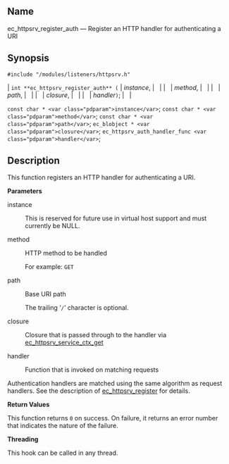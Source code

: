 <a name="apis.ec_httpsrv_register_auth"></a>
## Name

ec_httpsrv_register_auth — Register an HTTP handler for authenticating a URI

## Synopsis

`#include "/modules/listeners/httpsrv.h"`

| `int **ec_httpsrv_register_auth** (` | <var class="pdparam">instance</var>, |   |
|   | <var class="pdparam">method</var>, |   |
|   | <var class="pdparam">path</var>, |   |
|   | <var class="pdparam">closure</var>, |   |
|   | <var class="pdparam">handler</var>`)`; |   |

`const char * <var class="pdparam">instance</var>`;
`const char * <var class="pdparam">method</var>`;
`const char * <var class="pdparam">path</var>`;
`ec_blobject * <var class="pdparam">closure</var>`;
`ec_httpsrv_auth_handler_func <var class="pdparam">handler</var>`;<a name="idp7821904"></a>
## Description

This function registers an HTTP handler for authenticating a URI.

**Parameters**

<dl class="variablelist">

<dt>instance</dt>

<dd>

This is reserved for future use in virtual host support and must currently be NULL.

</dd>

<dt>method</dt>

<dd>

HTTP method to be handled

For example: `GET`

</dd>

<dt>path</dt>

<dd>

Base URI path

The trailing ‘`/`’ character is optional.

</dd>

<dt>closure</dt>

<dd>

Closure that is passed through to the handler via [ec_httpsrv_service_ctx_get](https://support.messagesystems.com/docs/web-c-api/apis.ec_httpsrv_service_ctx_get)

</dd>

<dt>handler</dt>

<dd>

Function that is invoked on matching requests

</dd>

</dl>

Authentication handlers are matched using the same algorithm as request handlers. See the description of [ec_httpsrv_register](https://support.messagesystems.com/docs/web-c-api/apis.ec_httpsrv_register) for details.

**Return Values**

This function returns `0` on success. On failure, it returns an error number that indicates the nature of the failure.

**Threading**

This hook can be called in any thread.

